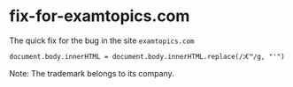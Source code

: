 # fix-for-examtopics.com
The quick fix for the bug in the site `examtopics.com`
```
document.body.innerHTML = document.body.innerHTML.replace(/ג€™/g, "'")
```

Note: The trademark belongs to its company.
